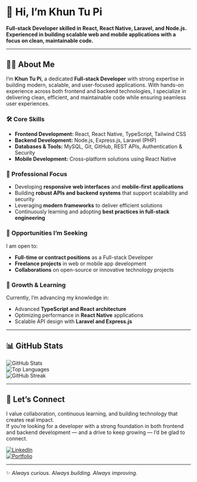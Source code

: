 # 👋 Hi, I’m Khun Tu Pi  

**Full-stack Developer skilled in React, React Native, Laravel, and Node.js. Experienced in building scalable web and mobile applications with a focus on clean, maintainable code.**  

---

## 🧑‍💻 About Me  

I’m **Khun Tu Pi**, a dedicated **Full-stack Developer** with strong expertise in building modern, scalable, and user-focused applications. With hands-on experience across both frontend and backend technologies, I specialize in delivering clean, efficient, and maintainable code while ensuring seamless user experiences.  

### 🛠️ Core Skills  
- **Frontend Development:** React, React Native, TypeScript, Tailwind CSS  
- **Backend Development:** Node.js, Express.js, Laravel (PHP)  
- **Databases & Tools:** MySQL, Git, GitHub, REST APIs, Authentication & Security  
- **Mobile Development:** Cross-platform solutions using React Native  

### 💼 Professional Focus  
- Developing **responsive web interfaces** and **mobile-first applications**  
- Building **robust APIs and backend systems** that support scalability and security  
- Leveraging **modern frameworks** to deliver efficient solutions  
- Continuously learning and adopting **best practices in full-stack engineering**  

### 🎯 Opportunities I’m Seeking  
I am open to:  
- **Full-time or contract positions** as a Full-stack Developer  
- **Freelance projects** in web or mobile app development  
- **Collaborations** on open-source or innovative technology projects  

### 🌱 Growth & Learning  
Currently, I’m advancing my knowledge in:  
- Advanced **TypeScript and React architecture**  
- Optimizing performance in **React Native** applications  
- Scalable API design with **Laravel and Express.js**  

---

## 📊 GitHub Stats  

![GitHub Stats](https://github-readme-stats.vercel.app/api?username=kyawhla-commit&show_icons=true&theme=radical)  
![Top Languages](https://github-readme-stats.vercel.app/api/top-langs/?username=kyawhla-commit&layout=compact&theme=radical)  
![GitHub Streak](https://streak-stats.demolab.com/?user=kyawhla-commit&theme=radical)  

---

## 🤝 Let’s Connect  
I value collaboration, continuous learning, and building technology that creates real impact.  
If you’re looking for a developer with a strong foundation in both frontend and backend development — and a drive to keep growing — I’d be glad to connect.  

[![LinkedIn](https://img.shields.io/badge/-LinkedIn-0A66C2?logo=linkedin&logoColor=white&style=flat-square)](https://linkedin.com)  
[![Portfolio](https://img.shields.io/badge/-Portfolio-000000?logo=vercel&logoColor=white&style=flat-square)](#)  

---

✨ *Always curious. Always building. Always improving.*  
